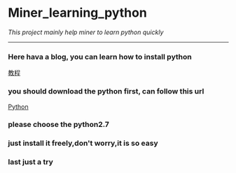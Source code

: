 # Miner_learning_python
*This project mainly help miner to learn  python  quickly*
***
### Here hava a blog, you can learn how to install python
[教程](http://blog.csdn.net/dq_dm/article/details/47065323)
### you should download the python first, can follow this url
[Python](https://www.continuum.io/downloads)
### please choose the python2.7
### just install it freely,don't worry,it is so easy
### last just a try
